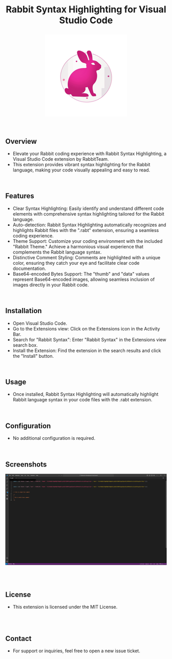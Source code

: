 # <P Align="center">Rabbit Syntax Highlighting for Visual Studio Code</P>


<P Align="center">
  <img src="images/icon@2x.png" />
</P>


<br>

## Overview
- Elevate your Rabbit coding experience with Rabbit Syntax Highlighting, a Visual Studio Code extension by RabbitTeam. 
- This extension provides vibrant syntax highlighting for the Rabbit language, making your code visually appealing and easy to read.

<br>

## Features
- Clear Syntax Highlighting: Easily identify and understand different code elements with comprehensive syntax highlighting tailored for the Rabbit language.
- Auto-detection: Rabbit Syntax Highlighting automatically recognizes and highlights Rabbit files with the ".rabt" extension, ensuring a seamless coding experience.
- Theme Support: Customize your coding environment with the included "Rabbit Theme." Achieve a harmonious visual experience that complements the Rabbit language syntax.
- Distinctive Comment Styling: Comments are highlighted with a unique color, ensuring they catch your eye and facilitate clear code documentation.
- Base64-encoded Bytes Support: The "thumb" and "data" values represent Base64-encoded images, allowing seamless inclusion of images directly in your Rabbit code.

<br>

## Installation
- Open Visual Studio Code.
- Go to the Extensions view: Click on the Extensions icon in the Activity Bar.
- Search for "Rabbit Syntax": Enter "Rabbit Syntax" in the Extensions view search box.
- Install the Extension: Find the extension in the search results and click the "Install" button.

<br>

## Usage
- Once installed, Rabbit Syntax Highlighting will automatically highlight Rabbit language syntax in your code files with the .rabt extension.

<br>

## Configuration
- No additional configuration is required.

<br>

## Screenshots
<P Align="center">
  <img src="screenshots/1.png" />
</P>

<br> 
<br>

## License
- This extension is licensed under the MIT License.

<br> 
<br>

## Contact
- For support or inquiries, feel free to open a new issue ticket.

<br> 
<br>
